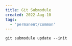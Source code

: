 ```yaml
---
title: Git Submodule
created: 2022-Aug-10
tags:
  - 'permanent/common'
---
```


```
git submodule update --init
```

